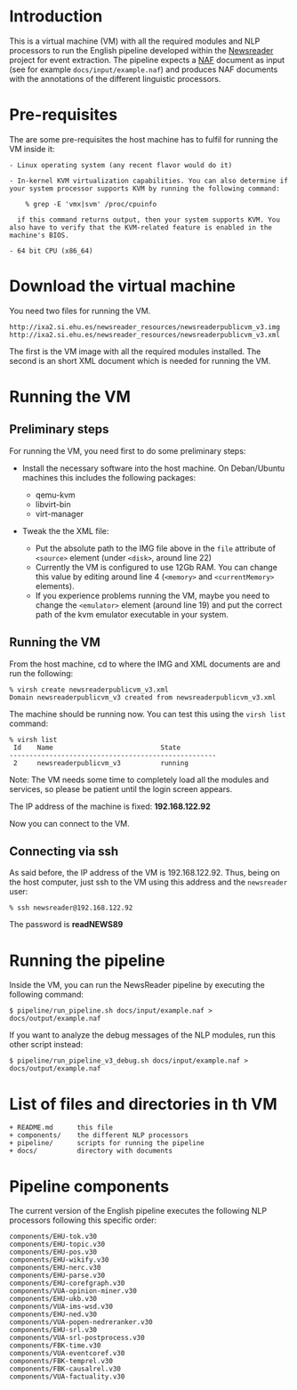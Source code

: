 

# Introduction #

This is a virtual machine (VM) with all the required modules and NLP processors to run the English pipeline developed within the [Newsreader](http://www.newsreader-project.eu) project for event extraction. The pipeline expects a [NAF](https://github.com/newsreader/NAF) document as input (see for example `docs/input/example.naf`) and produces NAF documents with the annotations of the different linguistic processors.

# Pre-requisites #

The are some pre-requisites the host machine has to fulfil for running the VM inside it:

    - Linux operating system (any recent flavor would do it) 

    - In-kernel KVM virtualization capabilities. You can also determine if your system processor supports KVM by running the following command:

        % grep -E 'vmx|svm' /proc/cpuinfo

      if this command returns output, then your system supports KVM. You also have to verify that the KVM-related feature is enabled in the machine's BIOS.

    - 64 bit CPU (x86_64)

# Download the virtual machine #

You need two files for running the VM. 

    http://ixa2.si.ehu.es/newsreader_resources/newsreaderpublicvm_v3.img
    http://ixa2.si.ehu.es/newsreader_resources/newsreaderpublicvm_v3.xml

The first is the VM image with all the required modules installed. The second is an short XML document which is needed for running the VM.

# Running the VM #

## Preliminary steps ##

For running the VM, you need first to do some preliminary steps:

* Install the necessary software into the host machine. On Deban/Ubuntu machines this includes the following packages:

    - qemu-kvm
    - libvirt-bin
    - virt-manager

* Tweak the the XML file:
    - Put the absolute path to the IMG file above in the `file` attribute of `<source>` element (under `<disk>`, around line 22)
    - Currently the VM is configured to use 12Gb RAM. You can change this value by editing around line 4 (`<memory>` and `<currentMemory>` elements). 
    - If you experience problems running the VM, maybe you need to change the `<emulator>` element (around line 19) and put the correct path of the kvm emulator executable in your system.

## Running the VM ##

From the host machine, cd to where the IMG and XML documents are and run the following:

    % virsh create newsreaderpublicvm_v3.xml
    Domain newsreaderpublicvm_v3 created from newsreaderpublicvm_v3.xml

The machine should be running now. You can test this using the `virsh list` command:

    % virsh list
     Id    Name                           State
    ----------------------------------------------------
     2     newsreaderpublicvm_v3          running

Note: The VM needs some time to completely load all the modules and services, so please be patient until the login screen appears.

The IP address of the machine is fixed: **192.168.122.92**

Now you can connect to the VM.

## Connecting via ssh ##

As said before, the IP address of the VM is 192.168.122.92. Thus, being on the host computer, just ssh to the VM using this address and the `newsreader` user:

    % ssh newsreader@192.168.122.92

The password is **readNEWS89**

# Running the pipeline #

Inside the VM, you can run the NewsReader pipeline by executing the following command:

    $ pipeline/run_pipeline.sh docs/input/example.naf > docs/output/example.naf

If you want to analyze the debug messages of the NLP modules, run this other script instead:

    $ pipeline/run_pipeline_v3_debug.sh docs/input/example.naf > docs/output/example.naf

# List of files and directories in th VM #

    + README.md      this file
    + components/    the different NLP processors
    + pipeline/      scripts for running the pipeline
    + docs/          directory with documents

# Pipeline components #

The current version of the English pipeline executes the following NLP processors following this specific order:

    components/EHU-tok.v30
    components/EHU-topic.v30
    components/EHU-pos.v30
    components/EHU-wikify.v30
    components/EHU-nerc.v30
    components/EHU-parse.v30
    components/EHU-corefgraph.v30
    components/VUA-opinion-miner.v30
    components/EHU-ukb.v30
    components/VUA-ims-wsd.v30
    components/EHU-ned.v30
    components/VUA-popen-nedreranker.v30
    components/EHU-srl.v30
    components/VUA-srl-postprocess.v30
    components/FBK-time.v30
    components/VUA-eventcoref.v30
    components/FBK-temprel.v30
    components/FBK-causalrel.v30
    components/VUA-factuality.v30
